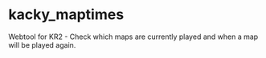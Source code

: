 # kacky_maptimes
Webtool for KR2 - Check which maps are currently played and when a map will be played again.
